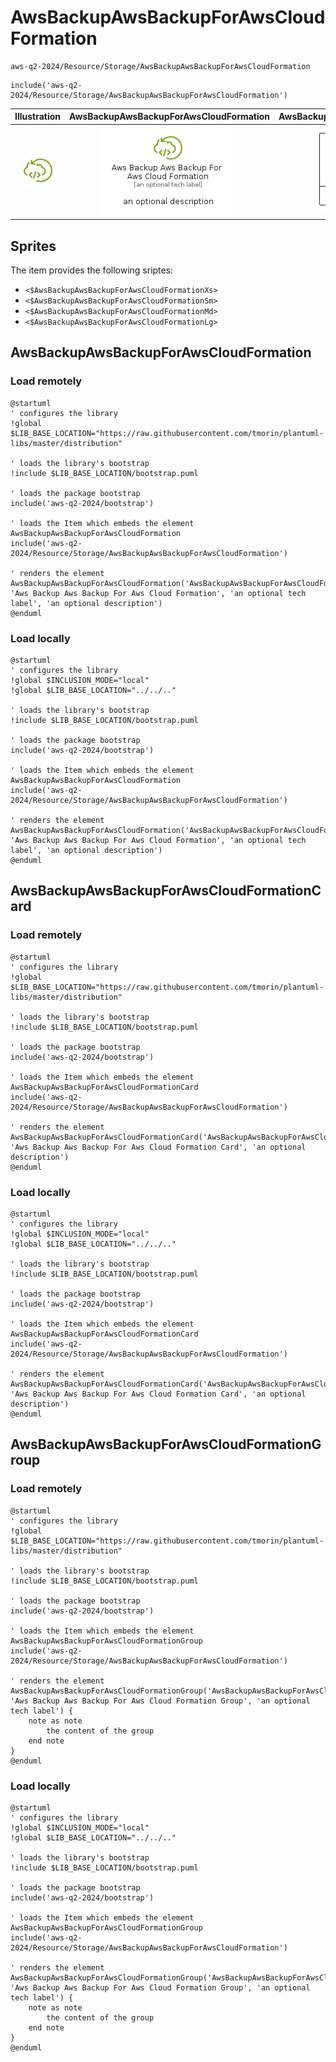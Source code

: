 # AwsBackupAwsBackupForAwsCloudFormation


```text
aws-q2-2024/Resource/Storage/AwsBackupAwsBackupForAwsCloudFormation
```

```text
include('aws-q2-2024/Resource/Storage/AwsBackupAwsBackupForAwsCloudFormation')
```



| Illustration | AwsBackupAwsBackupForAwsCloudFormation | AwsBackupAwsBackupForAwsCloudFormationCard | AwsBackupAwsBackupForAwsCloudFormationGroup |
| :---: | :---: | :---: | :---: |
| ![illustration for Illustration](../../../aws-q2-2024/Resource/Storage/AwsBackupAwsBackupForAwsCloudFormation.png) | ![illustration for AwsBackupAwsBackupForAwsCloudFormation](../../../aws-q2-2024/Resource/Storage/AwsBackupAwsBackupForAwsCloudFormation.Local.png) | ![illustration for AwsBackupAwsBackupForAwsCloudFormationCard](../../../aws-q2-2024/Resource/Storage/AwsBackupAwsBackupForAwsCloudFormationCard.Local.png) | ![illustration for AwsBackupAwsBackupForAwsCloudFormationGroup](../../../aws-q2-2024/Resource/Storage/AwsBackupAwsBackupForAwsCloudFormationGroup.Local.png) |



## Sprites
The item provides the following sriptes:

- `<$AwsBackupAwsBackupForAwsCloudFormationXs>`
- `<$AwsBackupAwsBackupForAwsCloudFormationSm>`
- `<$AwsBackupAwsBackupForAwsCloudFormationMd>`
- `<$AwsBackupAwsBackupForAwsCloudFormationLg>`





## AwsBackupAwsBackupForAwsCloudFormation

### Load remotely
```plantuml
@startuml
' configures the library
!global $LIB_BASE_LOCATION="https://raw.githubusercontent.com/tmorin/plantuml-libs/master/distribution"

' loads the library's bootstrap
!include $LIB_BASE_LOCATION/bootstrap.puml

' loads the package bootstrap
include('aws-q2-2024/bootstrap')

' loads the Item which embeds the element AwsBackupAwsBackupForAwsCloudFormation
include('aws-q2-2024/Resource/Storage/AwsBackupAwsBackupForAwsCloudFormation')

' renders the element
AwsBackupAwsBackupForAwsCloudFormation('AwsBackupAwsBackupForAwsCloudFormation', 'Aws Backup Aws Backup For Aws Cloud Formation', 'an optional tech label', 'an optional description')
@enduml
```

### Load locally
```plantuml
@startuml
' configures the library
!global $INCLUSION_MODE="local"
!global $LIB_BASE_LOCATION="../../.."

' loads the library's bootstrap
!include $LIB_BASE_LOCATION/bootstrap.puml

' loads the package bootstrap
include('aws-q2-2024/bootstrap')

' loads the Item which embeds the element AwsBackupAwsBackupForAwsCloudFormation
include('aws-q2-2024/Resource/Storage/AwsBackupAwsBackupForAwsCloudFormation')

' renders the element
AwsBackupAwsBackupForAwsCloudFormation('AwsBackupAwsBackupForAwsCloudFormation', 'Aws Backup Aws Backup For Aws Cloud Formation', 'an optional tech label', 'an optional description')
@enduml
```

## AwsBackupAwsBackupForAwsCloudFormationCard

### Load remotely
```plantuml
@startuml
' configures the library
!global $LIB_BASE_LOCATION="https://raw.githubusercontent.com/tmorin/plantuml-libs/master/distribution"

' loads the library's bootstrap
!include $LIB_BASE_LOCATION/bootstrap.puml

' loads the package bootstrap
include('aws-q2-2024/bootstrap')

' loads the Item which embeds the element AwsBackupAwsBackupForAwsCloudFormationCard
include('aws-q2-2024/Resource/Storage/AwsBackupAwsBackupForAwsCloudFormation')

' renders the element
AwsBackupAwsBackupForAwsCloudFormationCard('AwsBackupAwsBackupForAwsCloudFormationCard', 'Aws Backup Aws Backup For Aws Cloud Formation Card', 'an optional description')
@enduml
```

### Load locally
```plantuml
@startuml
' configures the library
!global $INCLUSION_MODE="local"
!global $LIB_BASE_LOCATION="../../.."

' loads the library's bootstrap
!include $LIB_BASE_LOCATION/bootstrap.puml

' loads the package bootstrap
include('aws-q2-2024/bootstrap')

' loads the Item which embeds the element AwsBackupAwsBackupForAwsCloudFormationCard
include('aws-q2-2024/Resource/Storage/AwsBackupAwsBackupForAwsCloudFormation')

' renders the element
AwsBackupAwsBackupForAwsCloudFormationCard('AwsBackupAwsBackupForAwsCloudFormationCard', 'Aws Backup Aws Backup For Aws Cloud Formation Card', 'an optional description')
@enduml
```

## AwsBackupAwsBackupForAwsCloudFormationGroup

### Load remotely
```plantuml
@startuml
' configures the library
!global $LIB_BASE_LOCATION="https://raw.githubusercontent.com/tmorin/plantuml-libs/master/distribution"

' loads the library's bootstrap
!include $LIB_BASE_LOCATION/bootstrap.puml

' loads the package bootstrap
include('aws-q2-2024/bootstrap')

' loads the Item which embeds the element AwsBackupAwsBackupForAwsCloudFormationGroup
include('aws-q2-2024/Resource/Storage/AwsBackupAwsBackupForAwsCloudFormation')

' renders the element
AwsBackupAwsBackupForAwsCloudFormationGroup('AwsBackupAwsBackupForAwsCloudFormationGroup', 'Aws Backup Aws Backup For Aws Cloud Formation Group', 'an optional tech label') {
    note as note
        the content of the group
    end note
}
@enduml
```

### Load locally
```plantuml
@startuml
' configures the library
!global $INCLUSION_MODE="local"
!global $LIB_BASE_LOCATION="../../.."

' loads the library's bootstrap
!include $LIB_BASE_LOCATION/bootstrap.puml

' loads the package bootstrap
include('aws-q2-2024/bootstrap')

' loads the Item which embeds the element AwsBackupAwsBackupForAwsCloudFormationGroup
include('aws-q2-2024/Resource/Storage/AwsBackupAwsBackupForAwsCloudFormation')

' renders the element
AwsBackupAwsBackupForAwsCloudFormationGroup('AwsBackupAwsBackupForAwsCloudFormationGroup', 'Aws Backup Aws Backup For Aws Cloud Formation Group', 'an optional tech label') {
    note as note
        the content of the group
    end note
}
@enduml
```

